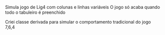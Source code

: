 Simula jogo de Lig4 com colunas e linhas variáveis
O jogo só acaba quando todo o tabuleiro é preenchido

Criei classe derivada para simular o comportamento tradicional do jogo 7,6,4
